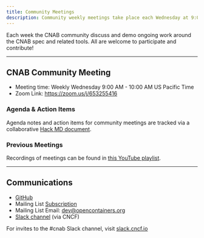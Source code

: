 ```yaml
---
title: Community Meetings
description: Community weekly meetings take place each Wednesday at 9:00am US Pacific
---
```


Each week the CNAB community discuss and demo ongoing work around the CNAB spec and related tools. All are welcome to participate and contribute!

---

## CNAB Community Meeting

* Meeting time: Weekly Wednesday 9:00 AM - 10:00 AM US Pacific Time
* Zoom Link: https://zoom.us/j/653255416


### Agenda & Action Items

Agenda notes and action items for community meetings are tracked via a collaborative [Hack MD document](https://hackmd.io/s/SyGcBcwQ4#).

### Previous Meetings

Recordings of meetings can be found in [this YouTube playlist](https://www.youtube.com/playlist?list=PLL6BzOBDywQeaaKFZkdt10JTZr5BxjQvQ).

---

## Communications

* [GitHub](https://github.com/deislabs/cnab-spec)
* Mailing List [Subscription](https://groups.google.com/a/opencontainers.org/forum/#!forum/dev)
* Mailing List Email: [dev@opencontainers.org](mailto:dev@opencontainers.org)
* [Slack channel](https://cloud-native.slack.com/messages/CEX1W7WMD/)  (via CNCF) 

For invites to the #cnab Slack channel, visit [slack.cncf.io](https://slack.cncf.io)